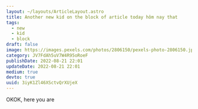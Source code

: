 ```yaml
---
layout: ~/layouts/ArticleLayout.astro
title: Another new kid on the block of article today hôm nay that
tags:
  - new
  - kid
  - block
draft: false
image: https://images.pexels.com/photos/2806150/pexels-photo-2806150.jpeg?auto=compress&cs=tinysrgb&w=1260&h=750&dpr=1
category: JV7FdAh5uV7W4R95oRoeF
publishDate: 2022-08-21 22:01
updateDate: 2022-08-21 22:01
medium: true
devto: true
uuid: 3iyK1Zl46XSctvQrXUjeX
---
```

OKOK, here you are